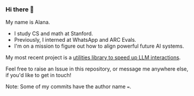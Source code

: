 ### Hi there 👋

My name is Alana.

- I study CS and math at Stanford.
- Previously, I interned at WhatsApp and ARC Evals.
- I'm on a mission to figure out how to align powerful future AI systems.

My most recent project is a [utilities library to speed up LLM interactions](https://github.com/alat-rights/alana-utilities).

Feel free to raise an Issue in this repository, or message me anywhere else, if you'd like to get in touch!

Note: Some of my commits have the author name `=`.
